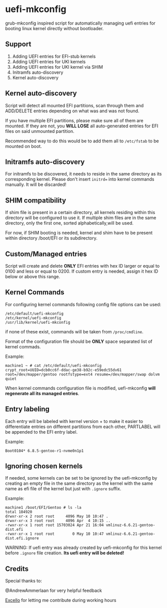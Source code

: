 # uefi-mkconfig
grub-mkconfig inspired script for automatically managing uefi entries for booting linux kernel directly without bootloader.

## Support

1. Adding UEFI entries for EFI-stub kernels
2. Adding UEFI entries for UKI kernels
3. Adding UEFI entries for UKI kernel via SHIM
4. Initramfs auto-discovery
5. Kernel auto-discovery

## Kernel auto-discovery

Script will detect all mounted EFI partitions, scan through them and ADD/DELETE entries depending on what was and was not found.

If you have multiple EFI partitions, please make sure all of them are mounted. If they are not, you **WILL LOSE** all auto-generated entries
for EFI files on said unmounted partition.

Recommended way to do this would be to add them all to `/etc/fstab` to be mounted on boot. 

## Initramfs auto-discovery

For initramfs to be discovered, it needs to reside in the same directory as its corresponding kernel.
Please don't insert `initrd=` into kernel commands manually. It will be discarded!

## SHIM compatibility

If shim file is present in a certain directory, all kernels residing within this directory will be configured to use it.
If multiple shim files are in the same directory, only the first one, sorted alphabetically,will be used.

For now, if SHIM booting is needed, kernel and shim have to be present within directory /boot/EFI or its subdirectory.

## Custom/Managed entries

Script will create and delete **ONLY** EFI entries with hex ID larger or equal to 0100 and less or equal to 0200.
If custom entry is needed, assign it hex ID below or above this range.

## Kernel Commands

For configuring kernel commands following config file options can be used:

```
/etc/default/uefi-mkconfig
/etc/kernel/uefi-mkconfig
/usr/lib/kernel/uefi-mkconfig
```

if none of these exist, commands will be taken from `/proc/cmdline`.

Format of the configuration file should be **ONLY** space separated list of kernel commads.

Example:

```
machine1 ~ # cat /etc/default/uefi-mkconfig
crypt_root=UUID=dcb0cc6f-ddac-ge38-b92c-e59edc55dv61 root=/dev/mapper/gentoo rootfstype=ext4 resume=/dev/mapper/swap dolvm quiet
```

When kernel commands configuration file is modified, uefi-mkconfig **will regenerate all its managed entries**.

## Entry labeling

Each entry will be labeled with kernel version + to make it easier to differentiate entries 
on different partitions from each other, PARTLABEL will be appended to the EFI entry label.

Example:

```
Boot0104* 6.8.5-gentoo-r1-nvme0n1p1
```

## Ignoring chosen kernels

If needed, some kernels can be set to be ignored by the uefi-mkconfig by creating an empty file in the same directory as the kernel with the same name
as efi file of the kernel but just with `.ignore` suffix.

Example:

```
machine1 /boot/EFI/Gentoo # ls -la
total 184920
drwxr-xr-x 2 root root     4096 May 10 10:47 .
drwxr-xr-x 3 root root     4096 Apr  4 10:15 ..
-rwxr-xr-x 1 root root 15703024 Apr 21 16:04 vmlinuz-6.6.21-gentoo-dist.efi
-rwxr-xr-x 1 root root        0 May 10 10:47 vmlinuz-6.6.21-gentoo-dist.efi.ignore
```

WARNING: If uefi entry was already created by uefi-mkconfig for this kernel before `.ignore` file creation. **Its uefi entry will be deleted!**

## Credits
Special thanks to:

@AndrewAmmerlaan for very helpful feedback

[Excello](https://www.excello.cz/en/) for letting me contribute during working hours
